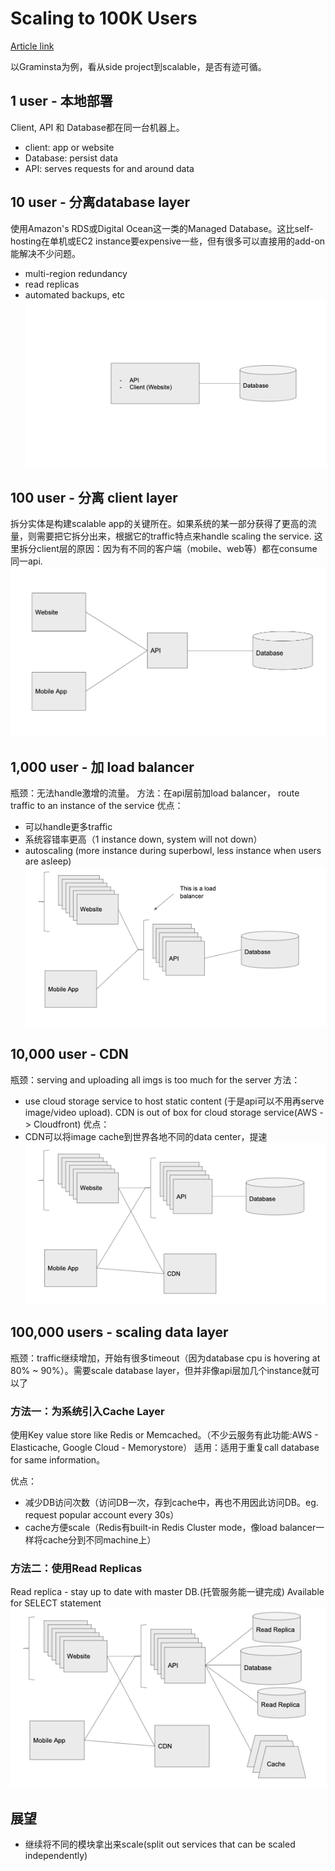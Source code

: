 # Scaling to 100K Users 
[Article link](https://alexpareto.com/scalability/systems/2020/02/03/scaling-100k.html)

以Graminsta为例，看从side project到scalable，是否有迹可循。

## 1 user - 本地部署
Client, API 和 Database都在同一台机器上。
- client: app or website
- Database: persist data
- API: serves requests for and around data


## 10 user - 分离database layer
使用Amazon's RDS或Digital Ocean这一类的Managed Database。这比self-hosting在单机或EC2 instance要expensive一些，但有很多可以直接用的add-on能解决不少问题。
- multi-region redundancy
- read replicas
- automated backups, etc
![image: 10 users](images/1-10k-user-img1.png)


## 100 user - 分离 client layer
拆分实体是构建scalable app的关键所在。如果系统的某一部分获得了更高的流量，则需要把它拆分出来，根据它的traffic特点来handle scaling the service.
这里拆分client层的原因：因为有不同的客户端（mobile、web等）都在consume同一api.
![image: 100 users](images/1-10k-user-img2.png)


## 1,000 user - 加 load balancer
瓶颈：无法handle激增的流量。 
方法：在api层前加load balancer， route traffic to an instance of the service
优点：
- 可以handle更多traffic
- 系统容错率更高（1 instance down, system will not down）
- autoscaling (more instance during superbowl, less instance when users are asleep)
![image: 1000 users](images/1-10k-user-img3.png)


## 10,000 user - CDN
瓶颈：serving and uploading all imgs is too much for the server
方法：
- use cloud storage service to host static content (于是api可以不用再serve image/video upload). CDN is out of box for cloud storage service(AWS -> Cloudfront)
优点：
- CDN可以将image cache到世界各地不同的data center，提速
![image: 10000 users](images/1-10k-user-img4.png)

## 100,000 users - scaling data layer 
瓶颈：traffic继续增加，开始有很多timeout（因为database cpu is hovering at 80% ~ 90%）。需要scale database layer，但并非像api层加几个instance就可以了

### 方法一：为系统引入Cache Layer
使用Key value store like Redis or Memcached。（不少云服务有此功能:AWS - Elasticache, Google Cloud - Memorystore）
适用：适用于重复call database for same information。

优点：
- 减少DB访问次数（访问DB一次，存到cache中，再也不用因此访问DB。eg. request popular account every 30s）
- cache方便scale（Redis有built-in Redis Cluster mode，像load balancer一样将cache分到不同machine上）

### 方法二：使用Read Replicas
Read replica - stay up to date with master DB.(托管服务能一键完成) Available for SELECT statement
![image: 10000 users](images/1-10k-user-img5.png)

## 展望
- 继续将不同的模块拿出来scale(split out services that can be scaled independently)